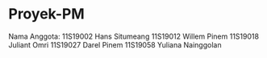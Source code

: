 # Proyek-PM
Nama Anggota:
11S19002	Hans Situmeang
11S19012 	Willem Pinem
11S19018	Juliant Omri
11S19027	Darel Pinem
11S19058	Yuliana Nainggolan
	

